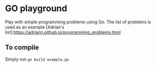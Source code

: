 # GO playground
Play with simple programming problems using Go.
The list of problems is used as an example [Adrian's list]:https://adriann.github.io/programming_problems.html


## To compile
Simply run
`go build example.go`
